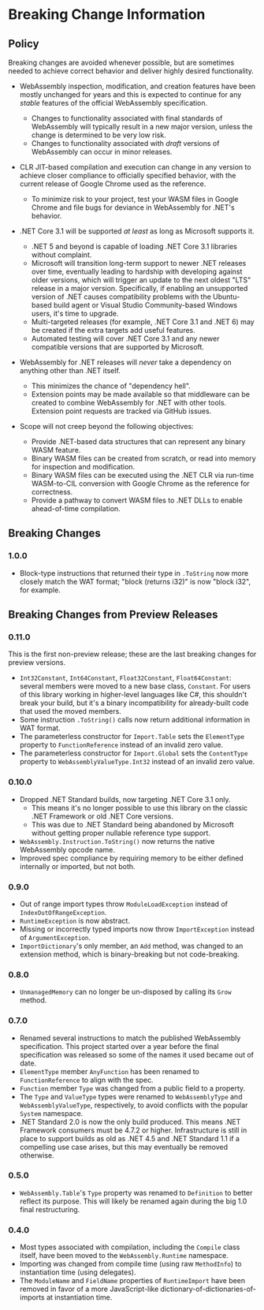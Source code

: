 # Breaking Change Information

## Policy

Breaking changes are avoided whenever possible, but are sometimes needed to achieve correct behavior and deliver highly desired functionality.
* WebAssembly inspection, modification, and creation features have been mostly unchanged for years and this is expected to continue for any *stable* features of the official WebAssembly specification.
  * Changes to functionality associated with final standards of WebAssembly will typically result in a new major version, unless the change is determined to be very low risk.
  * Changes to functionality associated with *draft* versions of WebAssembly can occur in minor releases.
* CLR JIT-based compilation and execution can change in any version to achieve closer compliance to officially specified behavior, with the current release of Google Chrome used as the reference.
  * To minimize risk to your project, test your WASM files in Google Chrome and file bugs for deviance in WebAssembly for .NET's behavior.
* .NET Core 3.1 will be supported *at least* as long as Microsoft supports it.
  * .NET 5 and beyond is capable of loading .NET Core 3.1 libraries without complaint.
  * Microsoft will transition long-term support to newer .NET releases over time, eventually leading to hardship with developing against older versions, which will trigger an update to the next oldest "LTS" release in a major version.
  Specifically, if enabling an unsupported version of .NET causes compatibility problems with the Ubuntu-based build agent or Visual Studio Community-based Windows users, it's time to upgrade.
  * Multi-targeted releases (for example, .NET Core 3.1 and .NET 6) may be created if the extra targets add useful features.
  * Automated testing will cover .NET Core 3.1 and any newer compatible versions that are supported by Microsoft.
* WebAssembly for .NET releases will *never* take a dependency on anything other than .NET itself.
  * This minimizes the chance of "dependency hell".
  * Extension points may be made available so that middleware can be created to combine WebAssembly for .NET with other tools. Extension point requests are tracked via GitHub issues.

* Scope will not creep beyond the following objectives:
  * Provide .NET-based data structures that can represent any binary WASM feature.
  * Binary WASM files can be created from scratch, or read into memory for inspection and modification.
  * Binary WASM files can be executed using the .NET CLR via run-time WASM-to-CIL conversion with Google Chrome as the reference for correctness.
  * Provide a pathway to convert WASM files to .NET DLLs to enable ahead-of-time compilation.

## Breaking Changes

### 1.0.0

* Block-type instructions that returned their type in `.ToString` now more closely match the WAT format; "block (returns i32)" is now "block i32", for example.

## Breaking Changes from Preview Releases

### 0.11.0

This is the first non-preview release; these are the last breaking changes for preview versions.

* `Int32Constant`, `Int64Constant`, `Float32Constant`, `Float64Constant`: several members were moved to a new base class, `Constant`.
  For users of this library working in higher-level languages like C#, this shouldn't break your build, but it's a binary incompatibility for already-built code that used the moved members.
* Some instruction `.ToString()` calls now return additional information in WAT format.
* The parameterless constructor for `Import.Table` sets the `ElementType` property to `FunctionReference` 
instead of an invalid zero value.
* The parameterless constructor for `Import.Global` sets the `ContentType` property to `WebAssemblyValueType.Int32` instead of an invalid zero value.

### 0.10.0

* Dropped .NET Standard builds, now targeting .NET Core 3.1 only.
  - This means it's no longer possible to use this library on the classic .NET Framework or old .NET Core versions.
  - This was due to .NET Standard being abandoned by Microsoft without getting proper nullable reference type support.
* `WebAssembly.Instruction.ToString()` now returns the native WebAssembly opcode name.
* Improved spec compliance by requiring memory to be either defined internally or imported, but not both.

### 0.9.0

* Out of range import types throw `ModuleLoadException` instead of `IndexOutOfRangeException`.
* `RuntimeException` is now abstract.
* Missing or incorrectly typed imports now throw `ImportException` instead of `ArgumentException`.
* `ImportDictionary`'s only member, an `Add` method, was changed to an extension method, which is binary-breaking but not code-breaking.

### 0.8.0

* `UnmanagedMemory` can no longer be un-disposed by calling its `Grow` method.

### 0.7.0

* Renamed several instructions to match the published WebAssembly specification.
  This project started over a year before the final specification was released so some of the names it used became out of date.
* `ElementType` member `AnyFunction` has been renamed to `FunctionReference` to align with the spec.
* `Function` member `Type` was changed from a public field to a property.
* The `Type` and `ValueType` types were renamed to `WebAssemblyType` and `WebAssemblyValueType`, respectively, to avoid conflicts with the popular `System` namespace.
* .NET Standard 2.0 is now the only build produced.
  This means .NET Framework consumers must be 4.7.2 or higher.
  Infrastructure is still in place to support builds as old as .NET 4.5 and .NET Standard 1.1 if a compelling use case arises, but this may eventually be removed otherwise.

### 0.5.0

* `WebAssembly.Table`'s `Type` property was renamed to `Definition` to better reflect its purpose.
  This will likely be renamed again during the big 1.0 final restructuring.

### 0.4.0

* Most types associated with compilation, including the `Compile` class itself, have been moved to the `WebAssembly.Runtime` namespace.
* Importing was changed from compile time (using raw `MethodInfo`) to instantiation time (using delegates).
* The `ModuleName` and `FieldName` properties of `RuntimeImport` have been removed in favor of a more JavaScript-like dictionary-of-dictionaries-of-imports at instantiation time.
